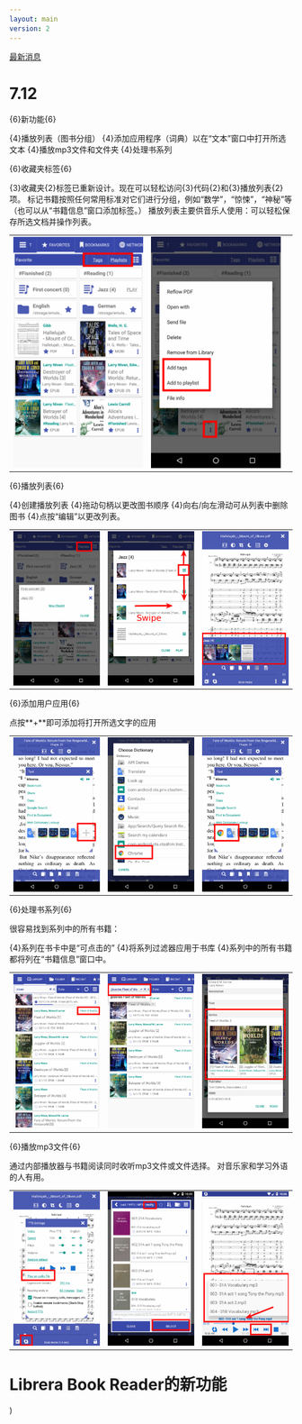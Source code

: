 ```yaml
---
layout: main
version: 2
---
```

[最新消息](/wiki/what-is-new/zh)

# 7.12

{6}新功能{6}

{4}播放列表（图书分组）
{4}添加应用程序（词典）以在“文本”窗口中打开所选文本
{4}播放mp3文件和文件夹
{4}处理书系列



{6}收藏夹标签{6}

{3}收藏夹{2}标签已重新设计。现在可以轻松访问{3}代码{2}和{3}播放列表{2}项。
标记书籍按照任何常用标准对它们进行分组，例如“数学”，“惊悚”，“神秘”等（也可以从“书籍信息”窗口添加标签。）
播放列表主要供音乐人使用：可以轻松保存所选文档并操作列表。


||||
|-|-|-|
|![](1.png)|![](2.png)||

{6}播放列表{6}

{4}创建播放列表
{4}拖动句柄以更改图书顺序
{4}向右/向左滑动可从列表中删除图书
{4}点按“编辑”以更改列表。

||||
|-|-|-|
|![](4.png)|![](5.png)|![](6.png)|

{6}添加用户应用{6}

点按**+**即可添加将打开所选文字的应用

||||
|-|-|-|
|![](7.png)|![](8.png)|![](9.png)|

{6}处理书系列{6}

很容易找到系列中的所有书籍：

{4}系列在书卡中是“可点击的”
{4}将系列过滤器应用于书库
{4}系列中的所有书籍都将列在“书籍信息”窗口中。

||||
|-|-|-|
|![](10.png)|![](11.png)|![](12.png)|

{6}播放mp3文件{6}

通过内部播放器与书籍阅读同时收听mp3文件或文件选择。
对音乐家和学习外语的人有用。

||||
|-|-|-|
|![](13.png)|![](14.png)|![](15.png)|



# Librera Book Reader的新功能


)
